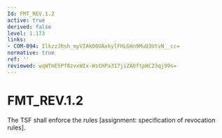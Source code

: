 ```yaml
---
Id: FMT_REV.1.2
active: true
derived: false
level: 1.173
links:
- COM-094: IlkzzJRsh_myVIAkD0UAxkylFHLGHn9MuU3UtvN__cc=
normative: true
ref: ''
reviewed: wqWTmE5Pf8zvxWIx-WsCHPa317jiZAOftpHC23qj99s=
---
```


# FMT_REV.1.2

The TSF shall enforce the rules [assignment: specification of revocation rules].